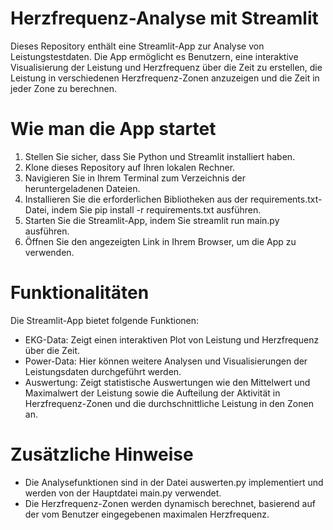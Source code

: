 # Herzfrequenz-Analyse mit Streamlit
Dieses Repository enthält eine Streamlit-App zur Analyse von Leistungstestdaten. Die App ermöglicht es Benutzern, eine interaktive Visualisierung der Leistung und Herzfrequenz über die Zeit zu erstellen, die Leistung in verschiedenen Herzfrequenz-Zonen anzuzeigen und die Zeit in jeder Zone zu berechnen.

# Wie man die App startet
1. Stellen Sie sicher, dass Sie Python und Streamlit installiert haben.
2. Klone dieses Repository auf Ihren lokalen Rechner.
3. Navigieren Sie in Ihrem Terminal zum Verzeichnis der heruntergeladenen Dateien.
4. Installieren Sie die erforderlichen Bibliotheken aus der requirements.txt-Datei, indem Sie pip install -r requirements.txt ausführen.
5. Starten Sie die Streamlit-App, indem Sie streamlit run main.py ausführen.
6. Öffnen Sie den angezeigten Link in Ihrem Browser, um die App zu verwenden.

# Funktionalitäten
Die Streamlit-App bietet folgende Funktionen:

- EKG-Data: Zeigt einen interaktiven Plot von Leistung und Herzfrequenz über die Zeit.
- Power-Data: Hier können weitere Analysen und Visualisierungen der Leistungsdaten durchgeführt werden.
- Auswertung: Zeigt statistische Auswertungen wie den Mittelwert und Maximalwert der Leistung sowie die Aufteilung der Aktivität in Herzfrequenz-Zonen und die durchschnittliche Leistung in den Zonen an.

# Zusätzliche Hinweise
- Die Analysefunktionen sind in der Datei auswerten.py implementiert und werden von der Hauptdatei main.py verwendet.
- Die Herzfrequenz-Zonen werden dynamisch berechnet, basierend auf der vom Benutzer eingegebenen maximalen Herzfrequenz.

